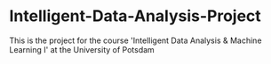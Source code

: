 # Intelligent-Data-Analysis-Project
This is the project for the course 'Intelligent Data Analysis &amp; Machine Learning I' at the University of Potsdam
